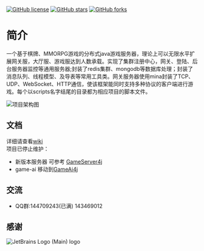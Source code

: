 [![GitHub license](https://img.shields.io/badge/license-MIT-blue.svg)](https://github.com/jzyong/game-server/blob/master/LICENSE)
[![GitHub stars](https://img.shields.io/github/stars/jzyong/game-server?style=social)](https://github.com/jzyong/game-server/stargazers)
[![GitHub forks](https://img.shields.io/github/forks/jzyong/game-server?style=social)](https://github.com/jzyong/game-server/network)

简介
====
一个基于棋牌、MMORPG游戏的分布式java游戏服务器，理论上可以无限水平扩展网关服，大厅服、游戏服达到人数承载。实现了集群注册中心，网关、登陆、后台服务器监控等通用服务器;封装了redis集群、mongodb等数据库处理；封装了消息队列、线程模型、及导表等常用工具类。网关服务器使用mina封装了TCP、UDP、WebSocket、HTTP通信，使该框架能同时支持多种协议的客户端进行游戏。每个以scripts名字结尾的目录都为相应项目的脚本文件。

![项目架构图](https://raw.githubusercontent.com/jzyong/game-server/master/game-config/src/main/resources/image/server-architecture.jpg)

文档
---------

详细请查看[wiki](https://github.com/jzyong/game-server/wiki)  
项目已停止维护：
* 新版本服务器 可参考 [GameServer4j](https://github.com/jzyong/GameServer4j)  
* game-ai 移动到[GameAi4j](https://github.com/jzyong/GameAi4j)  

交流
---------

* QQ群:144709243(已满)	 143469012


感谢
---------
![JetBrains Logo (Main) logo](https://resources.jetbrains.com/storage/products/company/brand/logos/jb_beam.png)
		


